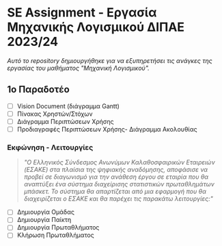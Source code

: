 # SE Assignment - Εργασία Μηχανικής Λογισμικού ΔΙΠΑΕ 2023/24
*Αυτό το repository δημιουργήθηκε για να εξυπηρετήσει τις ανάγκες της εργασίας του μαθήματος "Μηχανική Λογισμικού".*

## 1o Παραδοτέο
- [ ] Vision Document (διάγραμμα Gantt)
- [ ] Πίνακας Χρηστών/Στόχων
- [ ] Διάγραμμα Περιπτώσεων Χρήσης
- [ ] Προδιαγραφές Περιπτώσεων Χρήσης- Διάγραμμα Ακολουθίας

### Εκφώνηση - Λειτουργίες
>*"O Ελληνικός Σύνδεσμος Ανωνύμων Καλαθοσφαιρικών Εταιρειών (EΣΑΚE) στα πλαίσια της ψηφιακής αναδόμησης, αποφάσισε να προβεί σε διαγωνισμό για την ανάθεση έργου σε εταιρία που θα αναπτύξει ένα σύστημα διαχείρισης στατιστικών πρωταθλημάτων μπάσκετ. Το σύστημα θα απαρτίζεται από μια εφαρμογή που θα διαχειρίζεται ο EΣΑΚE και θα παρέχει τις παρακάτω λειτουργίες:"*
* [ ] Δημιουργία Ομάδας
* [ ] Δημιουργία Παίκτη
* [ ] Δημιουργία Πρωταθλήματος
* [ ] Κλήρωση Πρωταθλήματος
